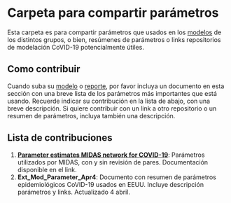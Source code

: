 # Carpeta para compartir parámetros

Esta carpeta es para compartir parámetros que usados en los [modelos](reportes/) de los distintos grupos, o bien, resúmenes de parámetros o links repositorios de modelación CoVID-19 potencialmente útiles.  
 
## Como contribuir

Cuando suba su [modelo](modelos/) o [reporte](reportes/), por favor incluya un documento en esta sección con una breve lista de los parámetros más importantes que está usando.
Recuerde indicar su contribución en la lista de abajo, con una breve descripción. Si quiere contribuir con un link a otro repositorio o un resumen de parámetros, incluya también una descripción.

## Lista de contribuciones

 1. **[Parameter estimates MIDAS network for COVID-19](https://github.com/midas-network/COVID-19/blob/master/parameter_estimates/2019_novel_coronavirus/estimates.csv)**: Parámetros utilizados por MIDAS, con y sin revisión de pares. Documentación disponible en el link.
 2.  **Ext_Mod_Parameter_Apr4**: Documento con resumen de parámetros epidemiológicos CoVID-19 usados en EEUU. Incluye descripción parámetros y links. Actualizado 4 abril. 
